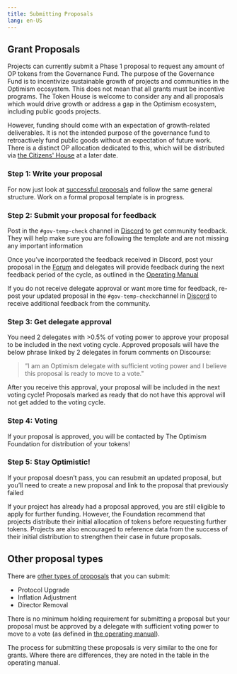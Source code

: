 ```yaml
---
title: Submitting Proposals
lang: en-US
---
```


## Grant Proposals


Projects can currently submit a Phase 1 proposal to request any amount of OP tokens from the Governance Fund. 
The purpose of the Governance Fund is to incentivize sustainable growth of projects and communities in the Optimism ecosystem. 
This does not mean that all grants must be incentive programs. 
The Token House is welcome to consider any and all proposals which would drive growth or address a gap in the Optimism ecosystem, including public goods projects. 

However, funding should come with an expectation of growth-related deliverables. 
It is not the intended purpose of the governance fund to retroactively fund public goods without an expectation of future work.
There is a distinct OP allocation dedicated to this, which will be distributed via [the Citizens' House](citizens-house.md) at a later date.

### Step 1: Write your proposal

For now just look at [successful proposals](https://gov.optimism.io/tags/c/proposals/38/passed) and follow the same general structure. 
Work on a formal proposal template is in progress.


### Step 2: Submit your proposal for feedback

Post in the `#gov-temp-check` channel in [Discord](https://discord-gateway.optimism.io/) to get community feedback. 
They will help make sure you are following the template and are not missing any important information

Once you’ve incorporated the feedback received in Discord, post your proposal in the [Forum](https://gov.optimism.io/c/proposals/38) and delegates will provide feedback during the next feedback period of the cycle, as outlined in the [Operating Manual](https://github.com/ethereum-optimism/OPerating-manual/blob/main/manual.md#proposal-process--components-of-a-valid-proposal)

If you do not receive delegate approval or want more time for feedback, re-post your updated proposal in the `#gov-temp-check`channel in [Discord](https://discord-gateway.optimism.io/) to receive additional feedback from the community.

### Step 3: Get delegate approval

You need 2 delegates with >0.5% of voting power to approve your proposal to be included in the next voting cycle.
Approved proposals will have the below phrase linked by 2 delegates in forum comments on Discourse:

> ”I am an Optimism delegate with sufficient voting power and I believe this proposal is ready to move to a vote."

After you receive this approval, your proposal will be included in the next voting cycle! Proposals marked as ready that do not have this approval will not get added to the voting cycle.


### Step 4: Voting
    
If your proposal is approved, you will be contacted by The Optimism Foundation for distribution of your tokens!

### Step 5: Stay Optimistic!

If your proposal doesn’t pass, you can resubmit an updated proposal, but you’ll need to create a new proposal and link to the proposal that previously failed

If your project has already had a proposal approved, you are still eligible to apply for further funding. 
However, the Foundation recommend that projects distribute their initial allocation of tokens before requesting further tokens. 
Projects are also encouraged to reference data from the success of their initial distribution to strengthen their case in future proposals.


## Other proposal types

There are [other types of proposals](https://github.com/ethereum-optimism/OPerating-manual/blob/main/manual.md#valid-proposal-types) that you can submit:

- Protocol Upgrade
- Inflation Adjustment
- Director Removal

There is no minimum holding requirement for submitting a proposal but your proposal must be approved by a delegate with sufficient voting power to move to a vote (as defined in [the operating manual](https://github.com/ethereum-optimism/OPerating-manual/blob/main/manual.md#valid-proposal-types)).

The process for submitting these proposals is very similar to the one for grants.
Where there are differences, they are noted in the table in the operating manual.